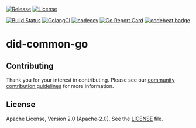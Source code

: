[![Release](https://img.shields.io/github/release/trustbloc/did-common-go.svg?style=flat-square)](https://github.com/trustbloc/did-common-go/releases/latest)
[![License](https://img.shields.io/badge/License-Apache%202.0-blue.svg)](https://raw.githubusercontent.com/trustbloc/did-common-go/master/LICENSE)

[![Build Status](https://travis-ci.com/trustbloc/did-common-go.svg?branch=master)](https://travis-ci.com/trustbloc/did-common-go)
[![GolangCI](https://golangci.com/badges/github.com/trustbloc/did-common-go.svg)](https://golangci.com/r/github.com/trustbloc/did-common-go)
[![codecov](https://codecov.io/gh/trustbloc/did-common-go/branch/master/graph/badge.svg)](https://codecov.io/gh/trustbloc/did-common-go)
[![Go Report Card](https://goreportcard.com/badge/github.com/trustbloc/did-common-go?style=flat-square)](https://goreportcard.com/report/github.com/trustbloc/did-common-go)
[![codebeat badge](https://codebeat.co/badges/ff87cbe2-b32b-4d58-ada2-1f5ed74e0fdc)](https://codebeat.co/projects/github-com-trustbloc-did-common-go-master)

# did-common-go

## Contributing
Thank you for your interest in contributing. Please see our [community contribution guidelines](https://github.com/trustbloc/community/blob/master/CONTRIBUTING.md) for more information.

## License
Apache License, Version 2.0 (Apache-2.0). See the [LICENSE](LICENSE) file.
